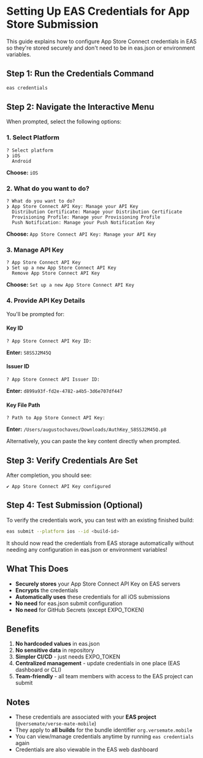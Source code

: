 # Setting Up EAS Credentials for App Store Submission

This guide explains how to configure App Store Connect credentials in EAS so they're stored securely and don't need to be in eas.json or environment variables.

## Step 1: Run the Credentials Command

```bash
eas credentials
```

## Step 2: Navigate the Interactive Menu

When prompted, select the following options:

### 1. Select Platform
```
? Select platform
❯ iOS
  Android
```
**Choose:** `iOS`

### 2. What do you want to do?
```
? What do you want to do?
❯ App Store Connect API Key: Manage your API Key
  Distribution Certificate: Manage your Distribution Certificate
  Provisioning Profile: Manage your Provisioning Profile
  Push Notification: Manage your Push Notification Key
```
**Choose:** `App Store Connect API Key: Manage your API Key`

### 3. Manage API Key
```
? App Store Connect API Key
❯ Set up a new App Store Connect API Key
  Remove App Store Connect API Key
```
**Choose:** `Set up a new App Store Connect API Key`

### 4. Provide API Key Details

You'll be prompted for:

#### Key ID
```
? App Store Connect API Key ID:
```
**Enter:** `S8SSJ2M45Q`

#### Issuer ID
```
? App Store Connect API Issuer ID:
```
**Enter:** `d899a93f-fd2e-4782-a4b5-3d6e707df447`

#### Key File Path
```
? Path to App Store Connect API Key:
```
**Enter:** `/Users/augustochaves/Downloads/AuthKey_S8SSJ2M45Q.p8`

Alternatively, you can paste the key content directly when prompted.

## Step 3: Verify Credentials Are Set

After completion, you should see:
```
✔ App Store Connect API Key configured
```

## Step 4: Test Submission (Optional)

To verify the credentials work, you can test with an existing finished build:

```bash
eas submit --platform ios --id <build-id>
```

It should now read the credentials from EAS storage automatically without needing any configuration in eas.json or environment variables!

## What This Does

- **Securely stores** your App Store Connect API Key on EAS servers
- **Encrypts** the credentials
- **Automatically uses** these credentials for all iOS submissions
- **No need** for eas.json submit configuration
- **No need** for GitHub Secrets (except EXPO_TOKEN)

## Benefits

1. **No hardcoded values** in eas.json
2. **No sensitive data** in repository
3. **Simpler CI/CD** - just needs EXPO_TOKEN
4. **Centralized management** - update credentials in one place (EAS dashboard or CLI)
5. **Team-friendly** - all team members with access to the EAS project can submit

## Notes

- These credentials are associated with your **EAS project** (`@versemate/verse-mate-mobile`)
- They apply to **all builds** for the bundle identifier `org.versemate.mobile`
- You can view/manage credentials anytime by running `eas credentials` again
- Credentials are also viewable in the EAS web dashboard
